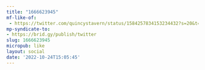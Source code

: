 ```yaml
---
title: "1666623945"
mf-like-of:
 - https://twitter.com/quincystavern/status/1584257834153234432?s=20&t=bFNFL2QDcYKHuw2l81zDUA
mp-syndicate-to:
- https://brid.gy/publish/twitter
slug: 1666623945
micropub: like
layout: social
date: '2022-10-24T15:05:45'
---
```

